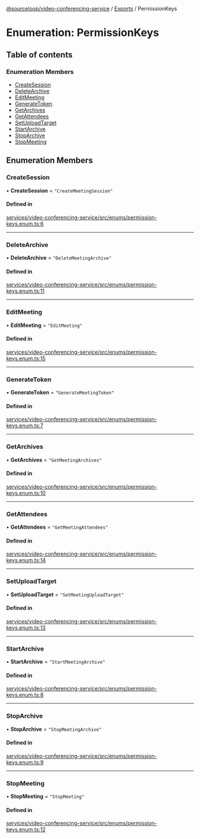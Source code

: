 [@sourceloop/video-conferencing-service](../README.md) / [Exports](../modules.md) / PermissionKeys

# Enumeration: PermissionKeys

## Table of contents

### Enumeration Members

- [CreateSession](PermissionKeys.md#createsession)
- [DeleteArchive](PermissionKeys.md#deletearchive)
- [EditMeeting](PermissionKeys.md#editmeeting)
- [GenerateToken](PermissionKeys.md#generatetoken)
- [GetArchives](PermissionKeys.md#getarchives)
- [GetAttendees](PermissionKeys.md#getattendees)
- [SetUploadTarget](PermissionKeys.md#setuploadtarget)
- [StartArchive](PermissionKeys.md#startarchive)
- [StopArchive](PermissionKeys.md#stoparchive)
- [StopMeeting](PermissionKeys.md#stopmeeting)

## Enumeration Members

### CreateSession

• **CreateSession** = ``"CreateMeetingSession"``

#### Defined in

[services/video-conferencing-service/src/enums/permission-keys.enum.ts:6](https://github.com/sourcefuse/loopback4-microservice-catalog/blob/6c16af104/services/video-conferencing-service/src/enums/permission-keys.enum.ts#L6)

___

### DeleteArchive

• **DeleteArchive** = ``"DeleteMeetingArchive"``

#### Defined in

[services/video-conferencing-service/src/enums/permission-keys.enum.ts:11](https://github.com/sourcefuse/loopback4-microservice-catalog/blob/6c16af104/services/video-conferencing-service/src/enums/permission-keys.enum.ts#L11)

___

### EditMeeting

• **EditMeeting** = ``"EditMeeting"``

#### Defined in

[services/video-conferencing-service/src/enums/permission-keys.enum.ts:15](https://github.com/sourcefuse/loopback4-microservice-catalog/blob/6c16af104/services/video-conferencing-service/src/enums/permission-keys.enum.ts#L15)

___

### GenerateToken

• **GenerateToken** = ``"GenerateMeetingToken"``

#### Defined in

[services/video-conferencing-service/src/enums/permission-keys.enum.ts:7](https://github.com/sourcefuse/loopback4-microservice-catalog/blob/6c16af104/services/video-conferencing-service/src/enums/permission-keys.enum.ts#L7)

___

### GetArchives

• **GetArchives** = ``"GetMeetingArchives"``

#### Defined in

[services/video-conferencing-service/src/enums/permission-keys.enum.ts:10](https://github.com/sourcefuse/loopback4-microservice-catalog/blob/6c16af104/services/video-conferencing-service/src/enums/permission-keys.enum.ts#L10)

___

### GetAttendees

• **GetAttendees** = ``"GetMeetingAttendees"``

#### Defined in

[services/video-conferencing-service/src/enums/permission-keys.enum.ts:14](https://github.com/sourcefuse/loopback4-microservice-catalog/blob/6c16af104/services/video-conferencing-service/src/enums/permission-keys.enum.ts#L14)

___

### SetUploadTarget

• **SetUploadTarget** = ``"SetMeetingUploadTarget"``

#### Defined in

[services/video-conferencing-service/src/enums/permission-keys.enum.ts:13](https://github.com/sourcefuse/loopback4-microservice-catalog/blob/6c16af104/services/video-conferencing-service/src/enums/permission-keys.enum.ts#L13)

___

### StartArchive

• **StartArchive** = ``"StartMeetingArchive"``

#### Defined in

[services/video-conferencing-service/src/enums/permission-keys.enum.ts:8](https://github.com/sourcefuse/loopback4-microservice-catalog/blob/6c16af104/services/video-conferencing-service/src/enums/permission-keys.enum.ts#L8)

___

### StopArchive

• **StopArchive** = ``"StopMeetingArchive"``

#### Defined in

[services/video-conferencing-service/src/enums/permission-keys.enum.ts:9](https://github.com/sourcefuse/loopback4-microservice-catalog/blob/6c16af104/services/video-conferencing-service/src/enums/permission-keys.enum.ts#L9)

___

### StopMeeting

• **StopMeeting** = ``"StopMeeting"``

#### Defined in

[services/video-conferencing-service/src/enums/permission-keys.enum.ts:12](https://github.com/sourcefuse/loopback4-microservice-catalog/blob/6c16af104/services/video-conferencing-service/src/enums/permission-keys.enum.ts#L12)
